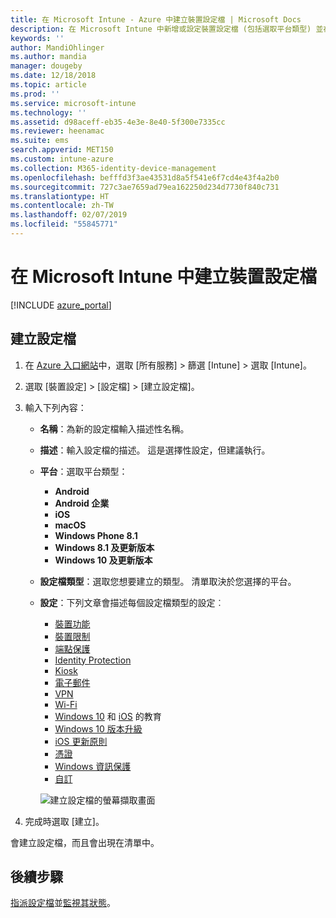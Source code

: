 ```yaml
---
title: 在 Microsoft Intune - Azure 中建立裝置設定檔 | Microsoft Docs
description: 在 Microsoft Intune 中新增或設定裝置設定檔 (包括選取平台類型) 並在 Azure 入口網站中設定。
keywords: ''
author: MandiOhlinger
ms.author: mandia
manager: dougeby
ms.date: 12/18/2018
ms.topic: article
ms.prod: ''
ms.service: microsoft-intune
ms.technology: ''
ms.assetid: d98aceff-eb35-4e3e-8e40-5f300e7335cc
ms.reviewer: heenamac
ms.suite: ems
search.appverid: MET150
ms.custom: intune-azure
ms.collection: M365-identity-device-management
ms.openlocfilehash: befffd3f3ae43531d8a5f541e6f7cd4e43f4a2b0
ms.sourcegitcommit: 727c3ae7659ad79ea162250d234d7730f840c731
ms.translationtype: HT
ms.contentlocale: zh-TW
ms.lasthandoff: 02/07/2019
ms.locfileid: "55845771"
---
```

# <a name="create-a-device-profile-in-microsoft-intune"></a>在 Microsoft Intune 中建立裝置設定檔

[!INCLUDE [azure_portal](./includes/azure_portal.md)]

## <a name="create-the-profile"></a>建立設定檔

1. 在 [Azure 入口網站](https://portal.azure.com)中，選取 [所有服務] > 篩選 [Intune] > 選取 [Intune]。

2. 選取 [裝置設定] > [設定檔] > [建立設定檔]。

3. 輸入下列內容：

   - **名稱**：為新的設定檔輸入描述性名稱。
   - **描述**：輸入設定檔的描述。 這是選擇性設定，但建議執行。
   - **平台**：選取平台類型：  

       - **Android**
       - **Android 企業**
       - **iOS**
       - **macOS**
       - **Windows Phone 8.1**
       - **Windows 8.1 及更新版本**
       - **Windows 10 及更新版本**

   - **設定檔類型**：選取您想要建立的類型。 清單取決於您選擇的平台。
   - **設定**：下列文章會描述每個設定檔類型的設定︰

       -  [裝置功能](device-features-configure.md)
       -  [裝置限制](device-restrictions-configure.md)
       -  [端點保護](endpoint-protection-configure.md)
       -  [Identity Protection](identity-protection-configure.md)  
       -  [Kiosk](kiosk-settings.md)
       -  [電子郵件](email-settings-configure.md)
       -  [VPN](vpn-settings-configure.md)
       -  [Wi-Fi](wi-fi-settings-configure.md)
       -  [Windows 10](education-settings-configure.md) 和 [iOS](wi-fi-settings-ios.md) 的教育
       -  [Windows 10 版本升級](edition-upgrade-configure-windows-10.md)
       -  [iOS 更新原則](software-updates-ios.md)
       -  [憑證](certificates-configure.md)
       -  [Windows 資訊保護](windows-information-protection-configure.md)
       -  [自訂](custom-settings-configure.md)

     ![建立設定檔的螢幕擷取畫面](./media/create-device-profile.png)

4. 完成時選取 [建立]。

會建立設定檔，而且會出現在清單中。

## <a name="next-steps"></a>後續步驟
[指派設定檔](device-profile-assign.md)並[監視其狀態](device-profile-monitor.md)。
